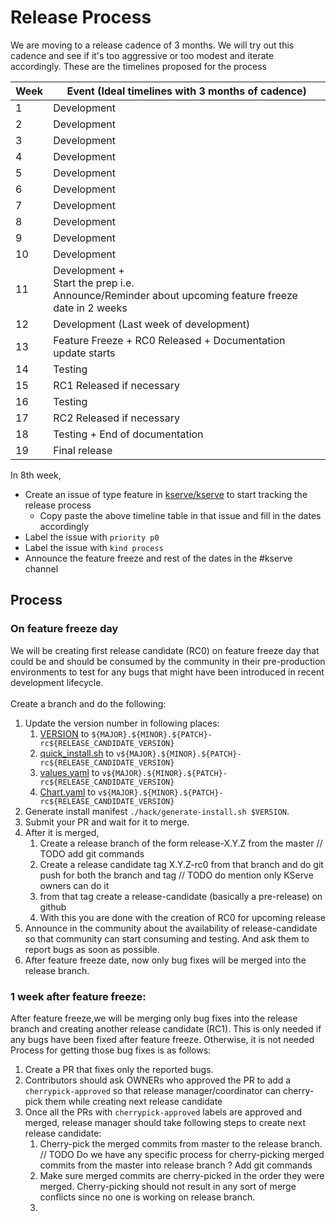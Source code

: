 # Release Process

We are moving to a release cadence of 3 months. We will try out this cadence and see if it's too aggressive or too modest and iterate accordingly.
These are the timelines proposed for the process

| Week | Event (Ideal timelines with 3 months of cadence)                                                        |
| ---- | ------------------------------------------------------------------------------------------------------- |
| 1    | Development                                                                                             |
| 2    | Development                                                                                             |
| 3    | Development                                                                                             |
| 4    | Development                                                                                             |
| 5    | Development                                                                                             |
| 6    | Development                                                                                             |
| 7    | Development                                                                                             |
| 8    | Development                                                                                             |
| 9    | Development                                                                                             |
| 10   | Development                                                                                             |
| 11   | Development +<br>Start the prep i.e.<br>Announce/Reminder about upcoming feature freeze date in 2 weeks |
| 12   | Development (Last week of development)                                                                  |
| 13   | Feature Freeze + RC0 Released + Documentation update starts                                             |
| 14   | Testing                                                                                                 |
| 15   | RC1 Released if necessary                                                                               |
| 16   | Testing                                                                                                 |
| 17   | RC2 Released if necessary                                                                               |
| 18   | Testing + End of documentation                                                                          |
| 19   | Final release                                                                                           |




In 8th week,
- Create an issue of type feature in [kserve/kserve](https://github.com/kserve/kserve) to start tracking the release process
    - Copy paste the above timeline table in that issue and fill in the dates accordingly
- Label the issue with `priority p0`
- Label the issue with `kind process`
- Announce the feature freeze and rest of the dates in the #kserve channel


## Process
### On feature freeze day
We will be creating first release candidate (RC0) on feature freeze day that could be and should be consumed by the community in their pre-production environments to test for any
bugs that might have been introduced in recent development lifecycle.</br></br>
Create a branch and do the following:
1. Update the version number in following places:
    1. [VERSION](../python/VERSION) to `${MAJOR}.${MINOR}.${PATCH}-rc${RELEASE_CANDIDATE_VERSION}`
    2. [quick_install.sh](../hack/quick_install.sh#L35) to `v${MAJOR}.${MINOR}.${PATCH}-rc${RELEASE_CANDIDATE_VERSION}`
    3. [values.yaml](../charts/kserve/values.yaml#L2) to `v${MAJOR}.${MINOR}.${PATCH}-rc${RELEASE_CANDIDATE_VERSION}`
    4. [Chart.yaml](../charts/kserve/Chart.yaml#L3) to `v${MAJOR}.${MINOR}.${PATCH}-rc${RELEASE_CANDIDATE_VERSION}`
2. Generate install manifest `./hack/generate-install.sh $VERSION`.
3. Submit your PR and wait for it to merge.
4. After it is merged,
    1. Create a release branch of the form release-X.Y.Z from the master // TODO add git commands
    2. Create a release candidate tag X.Y.Z-rc0 from that branch and do git push for both the branch and tag // TODO do mention only KServe owners can do it
    3. from that tag create a release-candidate (basically a pre-release) on github
    4. With this you are done with the creation of RC0 for upcoming release
5. Announce in the community about the availability of release-candidate so that community can start consuming and testing. And ask them to report bugs as soon as possible.
6. After feature freeze date, now only bug fixes will be merged into the release branch.

### 1 week after feature freeze:
After feature freeze,we will be merging only bug fixes into the release branch and creating another release candidate (RC1).
This is only needed if any bugs have been fixed after feature freeze. Otherwise, it is not needed
Process for getting those bug fixes is as follows:
1. Create a PR that fixes only the reported bugs.
2. Contributors should ask OWNERs who approved the PR to add a `cherrypick-approved` so that release manager/coordinator can cherry-pick them while creating next release candidate
3. Once all the PRs with `cherrypick-approved` labels are approved and merged, release manager should take following steps to create next release candidate:
    1. Cherry-pick the merged commits from master to the release branch. // TODO Do we have any specific process for cherry-picking merged commits from the master into release branch ? Add git commands
    2. Make sure merged commits are cherry-picked in the order they were merged. Cherry-picking should not result in any sort of merge conflicts since no one is working on release branch.  
    3. 

